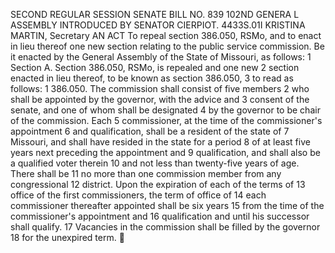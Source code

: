 SECOND REGULAR SESSION
SENATE BILL NO. 839
102ND GENERA L ASSEMBLY
INTRODUCED BY SENATOR CIERPIOT.
4433S.01I KRISTINA MARTIN, Secretary
AN ACT
To repeal section 386.050, RSMo, and to enact in lieu thereof one new section relating to the public
service commission.
Be it enacted by the General Assembly of the State of Missouri, as follows:
1 Section A. Section 386.050, RSMo, is repealed and one new
2 section enacted in lieu thereof, to be known as section 386.050,
3 to read as follows:
1 386.050. The commission shall consist of five members
2 who shall be appointed by the governor, with the advice and
3 consent of the senate, and one of whom shall be designated
4 by the governor to be chair of the commission. Each
5 commissioner, at the time of the commissioner's appointment
6 and qualification, shall be a resident of the state of
7 Missouri, and shall have resided in the state for a period
8 of at least five years next preceding the appointment and
9 qualification, and shall also be a qualified voter therein
10 and not less than twenty-five years of age. There shall be
11 no more than one commission member from any congressional
12 district. Upon the expiration of each of the terms of
13 office of the first commissioners, the term of office of
14 each commissioner thereafter appointed shall be six years
15 from the time of the commissioner's appointment and
16 qualification and until his successor shall qualify.
17 Vacancies in the commission shall be filled by the governor
18 for the unexpired term.

